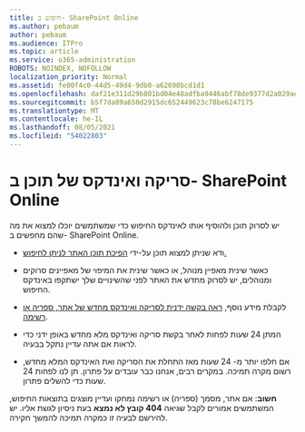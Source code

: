 ```yaml
---
title: חיפוש ב- SharePoint Online
ms.author: pebaum
author: pebaum
ms.audience: ITPro
ms.topic: article
ms.service: o365-administration
ROBOTS: NOINDEX, NOFOLLOW
localization_priority: Normal
ms.assetid: fe00f4c0-44d5-49d4-9db0-a62698bcd1d1
ms.openlocfilehash: daf21e311d29b801bd04e48adfba9446abf78de9377d2a029aebccbac3910c62
ms.sourcegitcommit: b5f7da89a650d2915dc652449623c78be6247175
ms.translationtype: MT
ms.contentlocale: he-IL
ms.lasthandoff: 08/05/2021
ms.locfileid: "54022803"
---
```

# <a name="content-crawling-and-indexing-in-sharepoint-online"></a>סריקה ואינדקס של תוכן ב- SharePoint Online

יש לסרוק תוכן ולהוסיף אותו לאינדקס החיפוש כדי שמשתמשים יוכלו למצוא את מה שהם מחפשים ב- SharePoint Online.

- ודא שניתן למצוא תוכן על-ידי [הפיכת תוכן האתר לניתן לחיפוש.](https://docs.microsoft.com/sharepoint/make-site-content-searchable)

- כאשר שינית מאפיין מנוהל, או כאשר שינית את המיפוי של מאפיינים סרוקים ומנוהלים, יש לסרוק מחדש את האתר לפני שהשינויים שלך ישתקפו באינדקס החיפוש.

- לקבלת מידע נוסף, [ראה בקשה ידנית לסריקה ואינדקס מחדש של אתר, ספריה או רשימה](https://docs.microsoft.com/sharepoint/crawl-site-content).

- המתן 24 שעות לפחות לאחר בקשת סריקה ואינדקס מלא מחדש באופן ידני כדי לראות אם אתה עדיין נתקל בבעיה.

- אם חלפו יותר מ- 24 שעות מאז התחלת את הסריקה ואת האינדקס המלא מחדש, רשום מקרה תמיכה. במקרים רבים, אנחנו כבר עובדים על פתרון. תן לנו לפחות 24 שעות כדי להשלים פתרון.

**חשוב**: אם אתר, מסמך (ספריה) או רשימה נמחקו ועדיין מוצגים בתוצאות החיפוש, המשתמשים אמורים לקבל שגיאה **404 קובץ לא נמצא** בעת ניסיון לגשת אליו. יש להירשם לבעיה זו כמקרה תמיכה להמשך חקירה.



